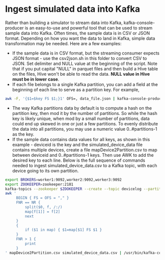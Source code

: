 # Ingest simulated data into Kafka

Rather than building a simulator to stream data into Kafka, kafka-console-producer is an easy-to-use and powerful tool that can be used to stream sample data into Kafka.  Often times, the sample data is in CSV or JSON format.  Depending on how you want the data to land in Kafka, simple data transformation may be needed.  Here are a few examples:

* If the sample data is in CSV format, but the streaming consumer expects JSON format - use the csv2json.sh in this folder to convert CSV to JSON. Set delimiter and NULL value at the beginning of the script.  Note that if you put capital "NULL" in parquet files and then build a Hive table on the files, Hive won't be able to read the data.  **NULL value in Hive must be in lower case**.
* If each file belongs to a single Kafka partition, you can add a field at the beginning of each line to serve as a partition key.  For example,
```bash
awk -F, '{$1=$key FS $1;}1' OFS=, data_file.json | kafka-console-producer ... --property parse.key=true --property key.separator=,
```
* The way Kafka partitions data by default is to compute a hash on the partition key, then mod it by the number of partitions.  So while the hash key is likely unique, when mod by a small number of partitions, data could end up skewed in one or just a few partitions.  To evenly distribute the data into all partitions, you may use a numeric value 0..#partitions-1 as the key.
* If the sample data contains data values for all keys, as shown in this example - deviceid is the key and the simulated_device_data file contains multiple devices, create a file mapDevice2Partition.csv to map between deviceid and 0..#partitions-1 keys. Then use AWK to add the desired key to each line.  Below is the full sequence of commands needed to ingest simulated_device_data.csv to a Kafka topic, with each device going to its own partition.
```bash
export BROKERS=worker1:9092,worker2:9092,worker3:9092
export ZOOKEEPER=zookeeper:2181
kafka-topics --zookeeper $ZOOKEEPER --create --topic devicelog --partitions 8 --replication-factor 3
awk '
     BEGIN { FS = OFS = "," }
     FNR == NR {
         split($0, f, /:/)
         map[f[1]] = f[2]
         next
     }
     {
         if ($1 in map) { $1=map[$1] FS $1 }
     }
     FNR > 1 {
         print 
     }
' mapDevice2Partition.csv simulated_device_data.csv | /usr/bin/kafka-console-producer --topic devicelog --broker-list $BROKERS --property parse.key=true --property key.separator=,
```
